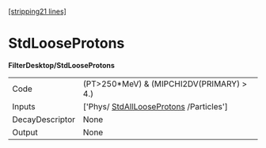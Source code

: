 [[stripping21 lines]](./stripping21-commonparticles)

# StdLooseProtons

**FilterDesktop/StdLooseProtons**

|                 |                                                                               |
|-----------------|-------------------------------------------------------------------------------|
| Code            | (PT\>250\*MeV) & (MIPCHI2DV(PRIMARY) \> 4.)                                   |
| Inputs          | ['Phys/ [StdAllLooseProtons](./stripping21-stdalllooseprotons) /Particles'] |
| DecayDescriptor | None                                                                          |
| Output          | None                                                                          |
